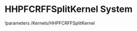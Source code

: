 <!-- MOOSE System Documentation Stub: Remove this when content is added. -->
# HHPFCRFFSplitKernel System
!parameters /Kernels/HHPFCRFFSplitKernel

